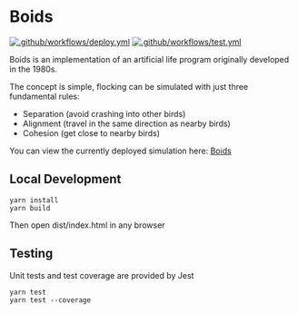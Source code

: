 # Boids

[![.github/workflows/deploy.yml](https://github.com/fildon/boids/actions/workflows/deploy.yml/badge.svg)](https://github.com/fildon/boids/actions/workflows/deploy.yml)
[![.github/workflows/test.yml](https://github.com/fildon/boids/actions/workflows/test.yml/badge.svg)](https://github.com/fildon/boids/actions/workflows/test.yml)

Boids is an implementation of an artificial life program originally developed in the 1980s.

The concept is simple, flocking can be simulated with just three fundamental rules:

- Separation (avoid crashing into other birds)
- Alignment (travel in the same direction as nearby birds)
- Cohesion (get close to nearby birds)

You can view the currently deployed simulation here:
[Boids](https://fildon.github.io/boids/)

## Local Development

```shell
yarn install
yarn build
```

Then open dist/index.html in any browser

## Testing

Unit tests and test coverage are provided by Jest

```shell
yarn test
yarn test --coverage
```
